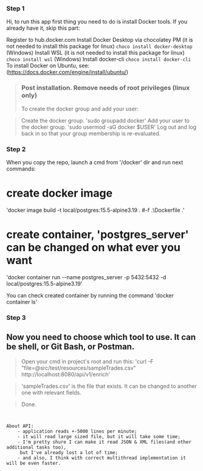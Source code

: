 ### Step 1

Hi, to run this app first thing you need to do is install Docker tools.
If you already have it, skip this part:

Register to hub.docker.com
Install Docker Desktop via chocolatey PM
(it is not needed to install this package for linux)
`choco install docker-desktop` (Windows)
Install WSL (it is not needed to install this package for linux)
`choco install wsl` (Windows)
Install docker-cli
`choco install docker-cli`
To install Docker on Ubuntu, see: (https://docs.docker.com/engine/install/ubuntu/) 

> ### Post installation. Remove needs of root privileges (linux only)
> To create the docker group and add your user:

> Create the docker group. 'sudo groupadd docker'
> Add your user to the docker group. 'sudo usermod -aG docker $USER'
> Log out and log back in so that your group membership is re-evaluated.

### Step 2

When you copy the repo, launch a cmd from '/docker' dir and run next commands:  

# create docker image
'docker image build -t local/postgres:15.5-alpine3.19 . #-f .\Dockerfile .'
# create container, 'postgres_server' can be changed on what ever you want
'docker container run --name postgres_server -p 5432:5432 -d local/postgres:15.5-alpine3.19'

You can check created container by running the command 'docker container ls'

### Step 3

## Now you need to choose which tool to use. It can be shell, or Git Bash, or Postman.

> Open your cmd in project's root and run this:
> 'curl -F "file=@src/test/resources/sampleTrades.csv" http://localhost:8080/api/v1/enrich' 

>  'sampleTrades.csv' is the file that exists. It can be changed to another one with relevant fields.

> Done.

~~~~~~~~~~~~~~~~~~~~~~~~~~~~~~~~~~~~~~~~~~~~~~~~~~~~~~~~~~~~~~~~~~~~~~~~~~~~~~~~~~~~~~~~~~~~~~~~~~~~~~~~~~~~~~~~~~~~~


About API:
    - application reads +-5000 lines per minute;
    - it will read large sized file, but it will take some time;
    - I'm pretty shure I can make it read JSON & XML files(and other additional tasks too),
     but I've already lost a lot of time;
    - and also, I think with correct multithread implementation it will be even faster. 
